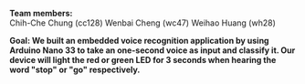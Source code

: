 <b>Team members:</b> <br>
Chih-Che Chung (cc128)
Wenbai Cheng (wc47)
Weihao Huang (wh28)

<b>Goal:<b>
We built an embedded voice recognition application by using Arduino Nano 33 to take an one-second voice as input and classify it. 
Our device will light the red or green LED for 3 seconds when hearing the word "stop" or "go" respectively.
